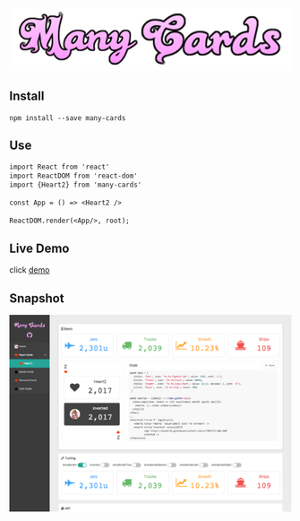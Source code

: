 ![image](https://raw.githubusercontent.com/liekkas/many-cards/gh-pages/static/logo.png)


## Install

```
npm install --save many-cards
```

## Use
```
import React from 'react'
import ReactDOM from 'react-dom'
import {Heart2} from 'many-cards'

const App = () => <Heart2 />

ReactDOM.render(<App/>, root);
```

## Live Demo

click [demo](https://liekkas.github.com/many-cards/)

## Snapshot

![image](https://raw.githubusercontent.com/liekkas/many-cards/master/snapshot.png)


